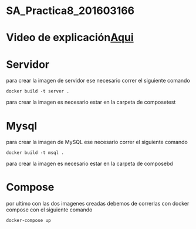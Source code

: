 # SA_Practica8_201603166
 
# Video de explicación[Aqui](https://youtu.be/zRjrs_ji7to)

# Servidor
para crear la imagen de servidor ese necesario correr el siguiente comando 
```
docker build -t server .
```
para crear la imagen es necesario estar en la carpeta de composetest
# Mysql
para crear la imagen de MySQL ese necesario correr el siguiente comando 
```
docker build -t msql .
```
para crear la imagen es necesario estar en la carpeta de composebd 
# Compose
por ultimo con las dos imagenes creadas debemos de correrlas con docker compose con el siguiente comando
```
docker-compose up
```
